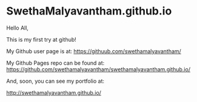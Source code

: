 # SwethaMalyavantham.github.io

Hello All, 

This is my first try at github!

My Github user page is at:
<a>https://githuub.com/swethamalyavantham/</a>

My Github Pages repo can be found at:
<a>https://github.com/swethamalyavantham/swethamalyavantham.github.io/</a>

And, soon, you can see my portfolio at:

<a>http://swethamalyavantham.github.io/</a>

